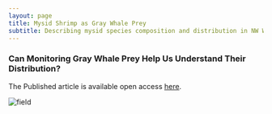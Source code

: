 ```yaml
---
layout: page
title: Mysid Shrimp as Gray Whale Prey
subtitle: Describing mysid species composition and distribution in NW Washington
---
```

### Can Monitoring Gray Whale Prey Help Us Understand Their Distribution?  



The Published article is available open access [here](https://peerj.com/articles/16587/).



![field](/assets/img/IMG_4866.JPG)
